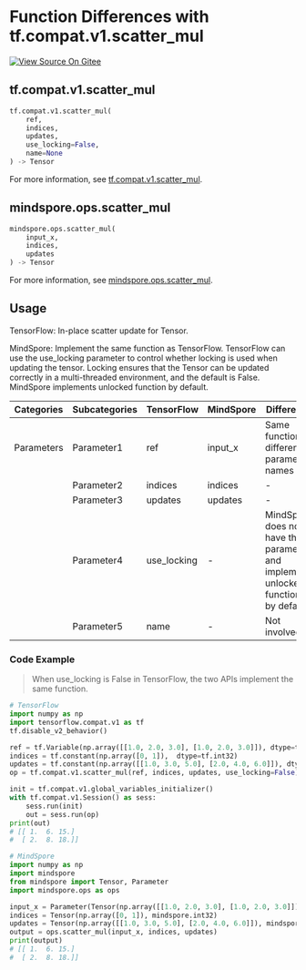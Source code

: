 # Function Differences with tf.compat.v1.scatter_mul

[![View Source On Gitee](https://mindspore-website.obs.cn-north-4.myhuaweicloud.com/website-images/r2.1/resource/_static/logo_source_en.svg)](https://gitee.com/mindspore/docs/blob/r2.1/docs/mindspore/source_en/note/api_mapping/tensorflow_diff/scatter_mul.md)

## tf.compat.v1.scatter_mul

```python
tf.compat.v1.scatter_mul(
    ref,
    indices,
    updates,
    use_locking=False,
    name=None
) -> Tensor
```

For more information, see [tf.compat.v1.scatter_mul](https://www.tensorflow.org/versions/r2.6/api_docs/python/tf/compat/v1/scatter_mul).

## mindspore.ops.scatter_mul

```python
mindspore.ops.scatter_mul(
    input_x,
    indices,
    updates
) -> Tensor
```

For more information, see [mindspore.ops.scatter_mul](https://www.mindspore.cn/docs/en/r2.1/api_python/ops/mindspore.ops.scatter_mul.html).

## Usage

TensorFlow: In-place scatter update for Tensor.

MindSpore: Implement the same function as TensorFlow. TensorFlow can use the use_locking parameter to control whether locking is used when updating the tensor. Locking ensures that the Tensor can be updated correctly in a multi-threaded environment, and the default is False. MindSpore implements unlocked function by default.

| Categories | Subcategories |TensorFlow | MindSpore | Differences |
| --- | --- | --- | --- |---|
|Parameters | Parameter1 | ref | input_x | Same function, different parameter names |
| | Parameter2 | indices | indices | - |
| | Parameter3 | updates | updates | - |
| | Parameter4 | use_locking | - | MindSpore does not have this parameter and implements unlocked functionality by default. |
| | Parameter5 | name | - | Not involved |

### Code Example

> When use_locking is False in TensorFlow, the two APIs implement the same function.

```python
# TensorFlow
import numpy as np
import tensorflow.compat.v1 as tf
tf.disable_v2_behavior()

ref = tf.Variable(np.array([[1.0, 2.0, 3.0], [1.0, 2.0, 3.0]]), dtype=tf.float32)
indices = tf.constant(np.array([0, 1]),  dtype=tf.int32)
updates = tf.constant(np.array([[1.0, 3.0, 5.0], [2.0, 4.0, 6.0]]), dtype=tf.float32)
op = tf.compat.v1.scatter_mul(ref, indices, updates, use_locking=False)

init = tf.compat.v1.global_variables_initializer()
with tf.compat.v1.Session() as sess:
    sess.run(init)
    out = sess.run(op)
print(out)
# [[ 1.  6. 15.]
#  [ 2.  8. 18.]]

# MindSpore
import numpy as np
import mindspore
from mindspore import Tensor, Parameter
import mindspore.ops as ops

input_x = Parameter(Tensor(np.array([[1.0, 2.0, 3.0], [1.0, 2.0, 3.0]]), mindspore.float32), name="x")
indices = Tensor(np.array([0, 1]), mindspore.int32)
updates = Tensor(np.array([[1.0, 3.0, 5.0], [2.0, 4.0, 6.0]]), mindspore.float32)
output = ops.scatter_mul(input_x, indices, updates)
print(output)
# [[ 1.  6. 15.]
#  [ 2.  8. 18.]]
```
